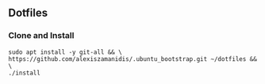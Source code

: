 ## Dotfiles

### Clone and Install

```
sudo apt install -y git-all && \
https://github.com/alexiszamanidis/.ubuntu_bootstrap.git ~/dotfiles && \
./install
```
